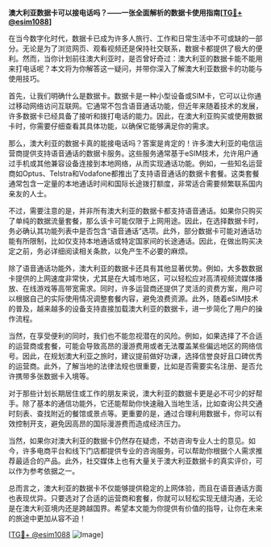 **澳大利亚数据卡可以接电话吗？——一张全面解析的数据卡使用指南[[TG💪+ @esim1088](https://t.me/s/esim1088)]**

在当今数字化时代，数据卡已成为许多人旅行、工作和日常生活中不可或缺的一部分。无论是为了浏览网页、观看视频还是保持社交联系，数据卡都提供了极大的便利。然而，当你计划前往澳大利亚时，是否曾好奇过：澳大利亚的数据卡能不能用来打电话呢？本文将为你解答这一疑问，并带你深入了解澳大利亚数据卡的功能与使用技巧。

首先，让我们明确什么是数据卡。数据卡是一种小型设备或SIM卡，它可以让你通过移动网络访问互联网。它通常不包含语音通话功能，但近年来随着技术的发展，许多数据卡已经具备了接听和拨打电话的能力。因此，在澳大利亚购买或使用数据卡时，你需要仔细查看其具体功能，以确保它能够满足你的需求。

那么，澳大利亚的数据卡真的能接电话吗？答案是肯定的！许多澳大利亚的电信运营商提供支持语音通话的数据卡服务。这些服务通常基于eSIM技术，允许用户通过手机或其他兼容设备连接到本地网络，从而实现通话功能。例如，一些知名运营商如Optus、Telstra和Vodafone都推出了支持语音通话的数据卡套餐。这类套餐通常包含一定量的本地通话时间和国际长途拨打额度，非常适合需要频繁联系国内亲友的人士。

不过，需要注意的是，并非所有澳大利亚的数据卡都支持语音通话。如果你只购买了单纯的数据流量套餐，那么该卡可能仅限于上网用途。因此，在选择数据卡时，务必确认其功能列表中是否包含“语音通话”选项。此外，部分数据卡可能对通话功能有所限制，比如仅支持本地通话或特定国家间的长途通话。因此，在做出购买决定之前，务必详细阅读相关条款，以免产生不必要的麻烦。

除了语音通话功能外，澳大利亚的数据卡还具有其他显著优势。例如，大多数数据卡提供的上网速度非常快，尤其是在大城市地区，可以轻松应对高清视频流媒体播放、在线游戏等高带宽需求。同时，许多运营商还提供了灵活的资费方案，用户可以根据自己的实际使用情况调整套餐内容，避免浪费资源。此外，随着eSIM技术的普及，越来越多的设备支持直接加载澳大利亚的数据卡，进一步简化了用户的操作流程。

当然，在享受便利的同时，我们也不能忽视潜在的风险。例如，如果选择了不合适的运营商或套餐，可能会导致高昂的漫游费用或者无法覆盖某些偏远地区的网络信号。因此，在规划澳大利亚之旅时，建议提前做好功课，选择信誉良好且口碑优秀的运营商。此外，了解当地的法律法规也很重要，比如是否需要实名注册、是否允许携带多张数据卡入境等。

对于那些计划长期居住或工作的朋友来说，澳大利亚的数据卡更是必不可少的好帮手。除了基本的通信功能外，它还能帮助你快速融入当地生活，比如查询公共交通时刻表、查找附近的餐馆或景点等。更重要的是，通过合理利用数据卡，你可以有效控制开支，避免因高昂的国际漫游费而造成经济压力。

当然，如果你对澳大利亚的数据卡仍然存在疑虑，不妨咨询专业人士的意见。如今，许多电商平台和线下门店都提供专业的咨询服务，可以帮助你根据个人需求推荐最适合的产品。此外，社交媒体上也有大量关于澳大利亚数据卡的真实评价，可以作为参考依据之一。

总而言之，澳大利亚的数据卡不仅能够提供稳定的上网体验，而且在语音通话方面也表现优异。只要选对了合适的运营商和套餐，你就可以轻松实现无缝沟通，无论是在澳大利亚境内还是跨越国界。希望本文能为你提供有价值的指导，让你在未来的旅途中更加从容不迫！

[[TG💪+ @esim1088](https://t.me/s/esim1088) ![Image](https://i.postimg.cc/4NQfJmqS/Snipaste-2025-05-13-00-14-12.png)]